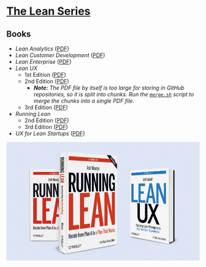 # [The Lean Series](https://theleanstartup.com/the-lean-series)

## Books

* _Lean Analytics_ ([PDF](./books/PDF/Lean%20Analytics.pdf))
* _Lean Customer Development_ ([PDF](./books/PDF/Lean%20Customer%20Development.pdf))
* _Lean Enterprise_ ([PDF](./books/PDF/Lean%20Enterprise.pdf))
* _Lean UX_
    * 1st Edition ([PDF](./books/PDF/Lean%20UX/Lean%20UX%20(1st%20Edition).pdf))
    * 2nd Edition ([PDF](./books/PDF/Lean%20UX/Lean%20UX%20(2nd%20Edition)/))
        * _**Note:** The PDF file by itself is too large for storing in GitHub repositories, so it is split into chunks. Run the [`merge.sh`](./books/PDF/Lean%20UX/Lean%20UX%20(2nd%20Edition)/merge.sh) script to merge the chunks into a single PDF file._
    * 3rd Edition ([PDF](./books/PDF/Lean%20UX/Lean%20UX%20(3rd%20Edition).pdf))
* _Running Lean_
    * 2nd Edition ([PDF](./books/PDF/Running%20Lean/Running%20Lean%20(2nd%20Edition).pdf))
    * 3rd Edition ([PDF](./books/PDF/Running%20Lean/Running%20Lean%20(3rd%20Edition).pdf))
* _UX for Lean Startups_ ([PDF](./books/PDF/UX%20for%20Lean%20Startups.pdf))

![](<./images/The Lean Series books.jpg>)